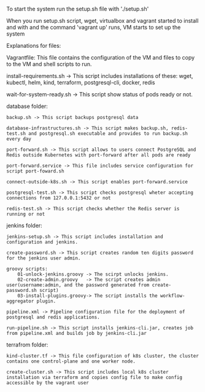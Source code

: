 To start the system run the setup.sh file with './setup.sh'

When you run setup.sh script, wget, virtualbox and vagrant started to install and with and the command 'vagrant up' runs, VM starts to set up the system

Explanations for files:

Vagrantfile: This file contains the configuration of the VM and files to copy to the VM and shell scripts to run.

install-requirements.sh -> This script includes installations of these: 
wget, kubectl, helm, kind, terraform, postgresql-cli, docker, redis

wait-for-system-ready.sh -> This script show status of pods ready or not.

database folder:

    backup.sh -> This script backups postgresql data

    database-infrastructures.sh -> This script makes backup.sh, redis-test.sh and postgresql.sh executable and provides to run backup.sh every day 

    port-forward.sh -> This script allows to users connect PostgreSQL and Redis outside Kubernetes with port-forward after all pods are ready

    port-forward.service -> This file includes service configuration for script port-foward.sh

    connect-outside-k8s.sh -> This script enables port-forward.service

    postgresql-test.sh -> This script checks postgresql wheter accepting connections from 127.0.0.1:5432 or not

    redis-test.sh -> This script checks whether the Redis server is running or not

jenkins folder:

    jenkins-setup.sh -> This script includes installation and configuration and jenkins.

    create-password.sh -> This script creates random ten digits password for the jenkins user admin.

    groovy scripts:
        01-unlock-jenkins.groovy -> The scirpt unlocks jenkins.
        02-create-admin.groovy   -> The script creates admin user(username:admin, and the password generated from create-password.sh script)
        03-install-plugins.groovy-> The script installs the workflow-aggregator plugin.
    
    pipeline.xml -> Pipeline configuration file for the deployment of postgresql and redis applications.

    run-pipeline.sh -> This script installs jenkins-cli.jar, creates job from pipeline.xml and builds job by jenkins-cli.jar

terrafrom folder:

    kind-cluster.tf -> This file configuration of k8s cluster, the cluster contains one control-plane and one worker node.

    create-cluster.sh -> This script includes local k8s cluster installation via terraform and copies config file to make config accessible by the vagrant user